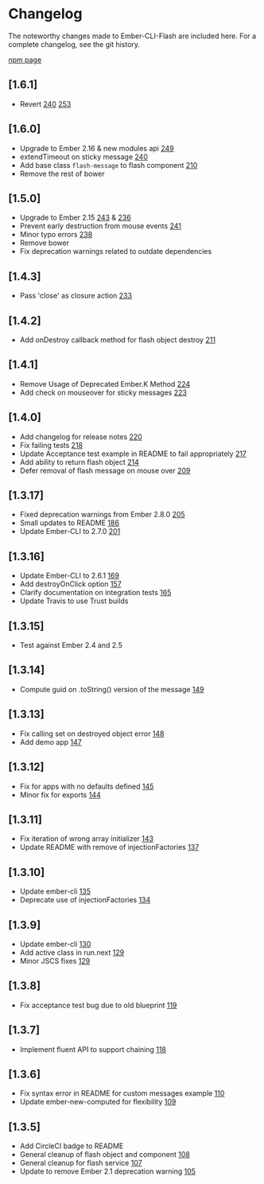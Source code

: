 # Changelog

The noteworthy changes made to Ember-CLI-Flash are included here. For a complete
changelog, see the git history.

[npm page](https://www.npmjs.com/package/ember-cli-flash)

## [1.6.1]
  - Revert [240](https://github.com/poteto/ember-cli-flash/pull/240) [253](https://github.com/poteto/ember-cli-flash/pull/253)

## [1.6.0]
  - Upgrade to Ember 2.16 & new modules api [249](https://github.com/poteto/ember-cli-flash/pull/249)
  - extendTimeout on sticky message [240](https://github.com/poteto/ember-cli-flash/pull/240)
  - Add base class `flash-message` to flash component [210](https://github.com/poteto/ember-cli-flash/pull/210)
  - Remove the rest of bower

## [1.5.0]
  - Upgrade to Ember 2.15 [243](https://github.com/poteto/ember-cli-flash/pull/243) & [236](https://github.com/poteto/ember-cli-flash/pull/236)
  - Prevent early destruction from mouse events [241](https://github.com/poteto/ember-cli-flash/pull/241)
  - Minor typo errors [238](https://github.com/poteto/ember-cli-flash/pull/238)
  - Remove bower
  - Fix deprecation warnings related to outdate dependencies

## [1.4.3]
  - Pass 'close' as closure action
  [233](https://github.com/poteto/ember-cli-flash/pull/230)

## [1.4.2]
  - Add onDestroy callback method for flash object destroy [211](https://github.com/poteto/ember-cli-flash/pull/211)

## [1.4.1]
  - Remove Usage of Deprecated Ember.K Method [224](https://github.com/poteto/ember-cli-flash/pull/224)
  - Add check on mouseover for sticky messages [223](https://github.com/poteto/ember-cli-flash/pull/223)

## [1.4.0]

  - Add changelog for release notes [220](https://github.com/poteto/ember-cli-flash/pull/220)
  - Fix failing tests [218](https://github.com/poteto/ember-cli-flash/pull/218)
  - Update Acceptance test example in README to fail appropriately [217](https://github.com/poteto/ember-cli-flash/pull/217)
  - Add ability to return flash object [214](https://github.com/poteto/ember-cli-flash/pull/214)
  - Defer removal of flash message on mouse over [209](https://github.com/poteto/ember-cli-flash/pull/209)

## [1.3.17]

  - Fixed deprecation warnings from Ember 2.8.0 [205](https://github.com/poteto/ember-cli-flash/pull/205)
  - Small updates to README [186](https://github.com/poteto/ember-cli-flash/pull/186)
  - Update Ember-CLI to 2.7.0 [201](https://github.com/poteto/ember-cli-flash/pull/201)

## [1.3.16]

  - Update Ember-CLI to 2.6.1 [169](https://github.com/poteto/ember-cli-flash/pull/169)
  - Add destroyOnClick option [157](https://github.com/poteto/ember-cli-flash/pull/157)
  - Clarify documentation on integration tests [165](https://github.com/poteto/ember-cli-flash/pull/165)
  - Update Travis to use Trust builds

## [1.3.15]

  - Test against Ember 2.4 and 2.5

## [1.3.14]

  - Compute guid on .toString() version of the message [149](https://github.com/poteto/ember-cli-flash/pull/149)

## [1.3.13]

  - Fix calling set on destroyed object error [148](https://github.com/poteto/ember-cli-flash/pull/148)
  - Add demo app [147](https://github.com/poteto/ember-cli-flash/pull/147)

## [1.3.12]

  - Fix for apps with no defaults defined [145](https://github.com/poteto/ember-cli-flash/pull/145)
  - Minor fix for exports [144](https://github.com/poteto/ember-cli-flash/pull/144)

## [1.3.11]

  - Fix iteration of wrong array initializer [143](https://github.com/poteto/ember-cli-flash/pull/143)
  - Update README with remove of injectionFactories [137](https://github.com/poteto/ember-cli-flash/pull/137)

## [1.3.10]

  - Update ember-cli [135](https://github.com/poteto/ember-cli-flash/pull/135)
  - Deprecate use of injectionFactories [134](https://github.com/poteto/ember-cli-flash/pull/134)

## [1.3.9]

  - Update ember-cli [130](https://github.com/poteto/ember-cli-flash/pull/130)
  - Add active class in run.next [129](https://github.com/poteto/ember-cli-flash/pull/129)
  - Minor JSCS fixes [129](https://github.com/poteto/ember-cli-flash/pull/129)

## [1.3.8]

  - Fix acceptance test bug due to old blueprint [119](https://github.com/poteto/ember-cli-flash/pull/119)

## [1.3.7]

  - Implement fluent API to support chaining [118](https://github.com/poteto/ember-cli-flash/pull/118)

## [1.3.6]

  - Fix syntax error in README for custom messages example [110](https://github.com/poteto/ember-cli-flash/pull/110)
  - Update ember-new-computed for flexibility [109](https://github.com/poteto/ember-cli-flash/pull/109)

## [1.3.5]

  - Add CircleCI badge to README
  - General cleanup of flash object and component [108](https://github.com/poteto/ember-cli-flash/pull/108)
  - General cleanup for flash service [107](https://github.com/poteto/ember-cli-flash/pull/107)
  - Update to remove Ember 2.1 deprecation warning [105](https://github.com/poteto/ember-cli-flash/pull/105)
